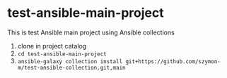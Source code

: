 # test-ansible-main-project
This is test Ansible main project using Ansible collections


1. clone in project catalog
2. `cd test-ansible-main-project`
3. `ansible-galaxy collection install git+https://github.com/szymon-m/test-ansible-collection.git,main`

